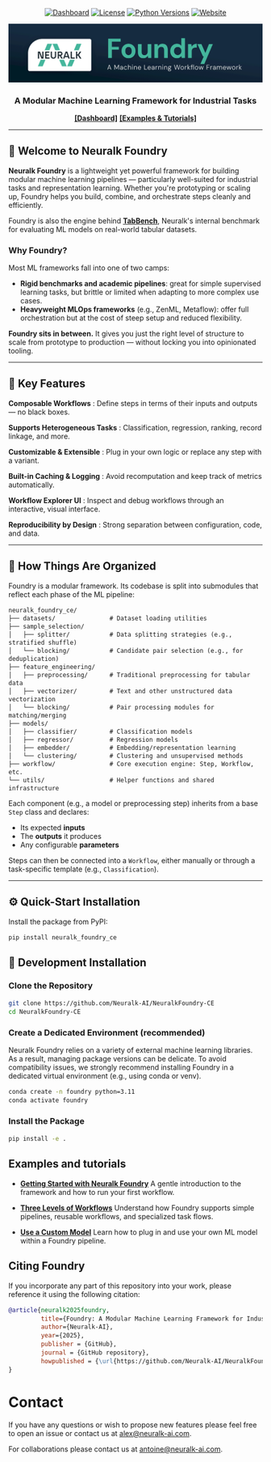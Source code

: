 <div align="center">

[![Dashboard](https://img.shields.io/badge/dashboard-neuralk.ai-red)](https://dashboard.neuralk-ai.com)
[![License](https://img.shields.io/badge/License-Apache_2.0-blue.svg)](./LICENSE)
[![Python Versions](https://img.shields.io/badge/python-3.10%20%7C%203.11%20%7C%203.12%20%7C%203.13-blue)](https://www.neuralk-ai.com)
[![Website](https://img.shields.io/badge/website-neuralk.ai-%2345b69c)](https://www.neuralk-ai.com)

</div>

<div align="center">
  
 [![Neuralk Foundry](https://raw.githubusercontent.com/Neuralk-AI/NeuralkFoundry-CE/main/assets/foundry_cover.png)](https://dashboard.neuralk-ai.com)

</div>

<h3 align="center">A Modular Machine Learning Framework for Industrial Tasks</h3>


<p align="center">
  <a href="https://dashboard.neuralk-ai.com"><strong>[Dashboard]</strong></a>
  <a href="./tutorials"><strong>[Examples & Tutorials]</strong></a>
</p>

---

## 🎉 Welcome to Neuralk Foundry

**Neuralk Foundry** is a lightweight yet powerful framework for building modular machine learning pipelines — particularly well-suited for industrial tasks and representation learning. Whether you're prototyping or scaling up, Foundry helps you build, combine, and orchestrate steps cleanly and efficiently.

Foundry is also the engine behind [**TabBench**](https://github.com/Neuralk-AI/TabBench), Neuralk's internal benchmark for evaluating ML models on real-world tabular datasets.

### Why Foundry?

Most ML frameworks fall into one of two camps:

* **Rigid benchmarks and academic pipelines**: great for simple supervised learning tasks, but brittle or limited when adapting to more complex use cases.
* **Heavyweight MLOps frameworks** (e.g., ZenML, Metaflow): offer full orchestration but at the cost of steep setup and reduced flexibility.

**Foundry sits in between.** It gives you just the right level of structure to scale from prototype to production — without locking you into opinionated tooling.

---

## 🚀 Key Features

**Composable Workflows**
: Define steps in terms of their inputs and outputs — no black boxes.

**Supports Heterogeneous Tasks**
: Classification, regression, ranking, record linkage, and more.

**Customizable & Extensible**
: Plug in your own logic or replace any step with a variant.

**Built-in Caching & Logging**
: Avoid recomputation and keep track of metrics automatically.

**Workflow Explorer UI**
: Inspect and debug workflows through an interactive, visual interface.

**Reproducibility by Design**
: Strong separation between configuration, code, and data.

---

## 🧠 How Things Are Organized

Foundry is a modular framework. Its codebase is split into submodules that reflect each phase of the ML pipeline:

```
neuralk_foundry_ce/
├── datasets/               # Dataset loading utilities
├── sample_selection/
│   ├── splitter/           # Data splitting strategies (e.g., stratified shuffle)
│   └── blocking/           # Candidate pair selection (e.g., for deduplication)
├── feature_engineering/
│   ├── preprocessing/      # Traditional preprocessing for tabular data
│   ├── vectorizer/         # Text and other unstructured data vectorization
│   └── blocking/           # Pair processing modules for matching/merging
├── models/
│   ├── classifier/         # Classification models
│   ├── regressor/          # Regression models
│   ├── embedder/           # Embedding/representation learning
│   └── clustering/         # Clustering and unsupervised methods
├── workflow/               # Core execution engine: Step, Workflow, etc.
└── utils/                  # Helper functions and shared infrastructure
```

Each component (e.g., a model or preprocessing step) inherits from a base `Step` class and declares:

* Its expected **inputs**
* The **outputs** it produces
* Any configurable **parameters**

Steps can then be connected into a `Workflow`, either manually or through a task-specific template (e.g., `Classification`).

---

## ⚙️ Quick-Start Installation

Install the package from PyPI:

```bash
pip install neuralk_foundry_ce
```

## 🔬 Development Installation

### Clone the Repository

```bash
git clone https://github.com/Neuralk-AI/NeuralkFoundry-CE
cd NeuralkFoundry-CE
```

### Create a Dedicated Environment (recommended)

Neuralk Foundry relies on a variety of external machine learning libraries. As a result, managing package versions can be delicate. To avoid compatibility issues, we strongly recommend installing Foundry in a dedicated virtual environment (e.g., using conda or venv).

```bash
conda create -n foundry python=3.11
conda activate foundry
```

### Install the Package

```bash
pip install -e .
```

## Examples and tutorials

* [**Getting Started with Neuralk Foundry**](tutorials/1%20-%20Getting%20Started%20with%20Neuralk%20Foundry.ipynb)
  A gentle introduction to the framework and how to run your first workflow.

* [**Three Levels of Workflows**](tutorials/2%20-%20Three%20levels%20of%20workflows.ipynb)
  Understand how Foundry supports simple pipelines, reusable workflows, and specialized task flows.

* [**Use a Custom Model**](tutorials/3%20-%20Use%20a%20custom%20model.ipynb)
  Learn how to plug in and use your own ML model within a Foundry pipeline.

## Citing Foundry

If you incorporate any part of this repository into your work, please reference it using the following citation:

```bibtex
@article{neuralk2025foundry,
         title={Foundry: A Modular Machine Learning Framework for Industrial Tasks}, 
         author={Neuralk-AI},
         year={2025},
         publisher = {GitHub},
         journal = {GitHub repository},
         howpublished = {\url{https://github.com/Neuralk-AI/NeuralkFoundry-CE}},
}
```

# Contact

If you have any questions or wish to propose new features please feel free to open an issue or contact us at alex@neuralk-ai.com.  

For collaborations please contact us at antoine@neuralk-ai.com.  
